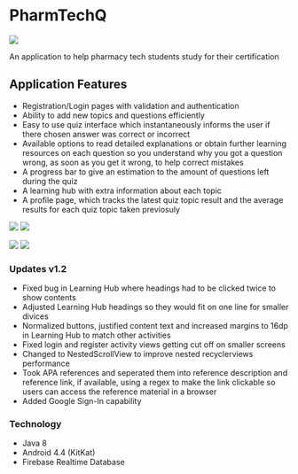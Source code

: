 # PharmTechQ
![](images/logo.PNG)
<p>An application to help pharmacy tech students study for their certification</p>

<h2>Application Features</h2>
<ul>
  <li>Registration/Login pages with validation and authentication</li>
  <li>Ability to add new topics and questions efficiently</li>
  <li>Easy to use quiz interface which instantaneously informs the user if there chosen answer was correct or incorrect</li>
  <li>Available options to read detailed explanations or obtain further learning resources on each question so you understand why you got a question wrong, as soon as you get it wrong, to help correct mistakes</li>
  <li>A progress bar to give an estimation to the amount of questions left during the quiz</li>
  <li>A learning hub with extra information about each topic</li>
  <li>A profile page, which tracks the latest quiz topic result and the average results for each quiz topic taken previosuly</li>
  </ul>
  
  ![](images/screenshot1.png)
  ![](images/screenshot2.png)
  
  ![](images/screenshot3.png)
  ![](images/screenshot4.png)
  
  <h3>Updates v1.2</h3>
  <ul>
    <li>Fixed bug in Learning Hub where headings had to be clicked twice to show contents</li>
    <li>Adjusted Learning Hub headings so they would fit on one line for smaller divices</li>
    <li>Normalized buttons, justified content text and increased margins to 16dp in Learning Hub to match other activities</li>
    <li>Fixed login and register activity views getting cut off on smaller screens</li>
     <li>Changed to NestedScrollView to improve nested recyclerviews performance</li>
     <li>Took APA references and seperated them into reference description and reference link, if available, using a regex to make the link clickable so users can access the reference material in a browser</li>
     <li>Added Google Sign-In capability</li>
  </ul>
  <h3>Technology</h3>
  <ul>
    <li>Java 8</li>
    <li>Android 4.4 (KitKat)</li>
    <li>Firebase Realtime Database</li>
  </ul>
